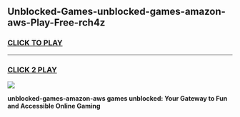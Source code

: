 
## Unblocked-Games-unblocked-games-amazon-aws-Play-Free-rch4z
<h3>
<a href="https://premium76.site?title=unblocked-games-amazon-aws&ref=15A">CLICK TO PLAY</a></h3>
<hr>

<h3>
<a href="https://premium76.site?title=unblocked-games-amazon-aws&ref=15A">CLICK 2 PLAY</a>
  
</h3>

<a href="https://premium76.site?title=unblocked-games-amazon-aws&ref=15A"><img src="https://clearcache.store/games.png"></a>


**unblocked-games-amazon-aws games unblocked: Your Gateway to Fun and Accessible Online Gaming**
